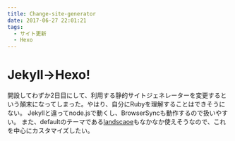 ```yaml
---
title: Change-site-generator
date: 2017-06-27 22:01:21
tags: 
  - サイト更新
  - Hexo 
---
```


# Jekyll→Hexo!

開設してわずか2日目にして、利用する静的サイトジェネレーターを変更するという顛末になってしまった。やはり、自分にRubyを理解することはできそうにない。
Jekyllと違ってnode.jsで動くし、BrowserSyncも動作するので扱いやすい。
また、defaultのテーマである[landscaoe](https://github.com/hexojs/hexo-theme-landscape)もなかなか使えそうなので、これを中心にカスタマイズしたい。